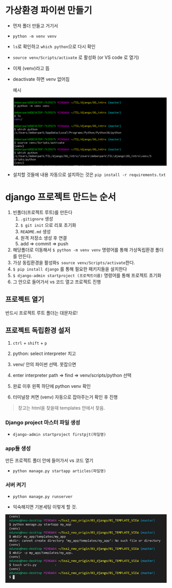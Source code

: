 # 가상환경 파이썬 만들기

- 먼저 폴더 만들고 거기서 

- `python -m venv venv`

- `ls`로 확인하고 `which python`으로 다시 확인

- `source venv/Scripts/activate` 로 활성화 (or VS code 로 열기)

- 이제 (venv)라고 뜸

- deactivate 하면 venv 없어짐

  예시

  ![image-20210309223122619](READEME.assets/image-20210309223122619.png)

- 설치할 것들에 내용 자동으로 설치하는 것은 `pip install -r requirements.txt`



# django 프로젝트 만드는 순서

1. 빈폴더(프로젝트 루트)를 만든다
   1. `.gitignore` 생성
   2. `$ git init` 으로 리포 초기화
   3. `README.md` 생성
   4. 원격 저장소 생성 후 연결
   5. add => commit => push
2. 해당폴더로 이동해서 `$ python -m venv venv` 명령어를 통해 가상독립환경 폴더를 만든다.
3. 가상 동립환경을 활성화`$ source venv/Scripts/activate`한다.
4. `$ pip install django` 를 통해 필요한 패키지들을 설치한다
5. `$ django-admin startproject (프로젝트이름)` 명령어를 통해 프로젝트 초기화
6. 그 안으로 들어가서 vs 코드 열고 프로젝트 진행



## 프로젝트 열기

반드시 프로젝트 루트 폴더는 대문자로!



## 프로젝트 독립환경 설저

1. `ctrl` + `shift` + `p`

2. python: select interpreter 치고 
3. venv/ 안의 파이썬 선택. 못잡으면
4. enter interpreter path => find => venv/scripts/python 선택
5. 완료 이후 왼쪽 하단에 python venv 확인
6. 터미널창 켜면 (venv) 자동으로 잡아주는거 확인 후 진행



> 장고는 html을 찾을때 templates 안에서 찾음.



### Django project 마스터 파일 생성

- `django-admin startproject firstpjt(파일명)`

### app들 생성

만든 프로젝트 폴더 안에 들어가서 vs 코드 열기

- `python manage.py startapp articles(파일명)`

### 서버 켜기

- `python manage.py runserver`





- 익숙해지면 기본세팅 이렇게 할 것.

![image-20210309223210754](READEME.assets/image-20210309223210754.png)
